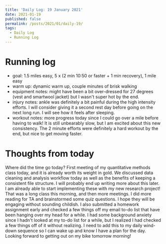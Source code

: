 ```yaml
---
title: 'Daily Log: 19 January 2021'
date: 2021-01-19
published: false
permalink: /posts/2021/01/daily-19/
tags:
  - Daily Log
  - Running Log
---
```


# Running log
- goal: 1.5 miles easy, 5 x (2 min 10:50 or faster + 1 min recovery), 1 mile easy
- warm up: dynamic warm up, couple minutes of brisk walking
- equipment notes: might have been a bit over-dressed for 27 degrees (vest and smartwool jacket) but I wasn't super hot by the end. 
- injury notes: ankle was definitely a bit painful during the high intensity efforts. I will consider giving it a second rest day before going on the next long run. I will see how it feels after sleeping.
- workout notes: more progress today since I could go over a mile before having to walk! It is still unbearably slow, but I am excited about this new consistency. The 2 minute efforts were definitely a hard workout by the end, but nice to get moving faster.

# Thoughts from today
Where did the time go today? First meeting of my quantitative methods class today, and it is already worth its weight in gold. We discussed data cleaning and analysis workflow today as well as the benefits of keeping a consistent file structure. I will probably end up writing more about this later. I am already able to start implementing these with my new research project! That was a long class this morning, and then more meetings. I did more reading for TA and brainstormed some quiz questions. I hope they will be engaging without sounding childish. I also submitted a homework assignment early and checked a few things off my email to-do list that have been hanging over my head for a while. I had some background anxiety since I hadn't looked at my to-do list for a while, but I realized I had checked a few things off of it without realizing. I need to add this to my daily wind-down sequence so I can wake up and know I have a plan for the day. Looking forward to getting out on my bike tomorrow morning!